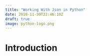 ```yaml
---
title: "Working With Json in Python"
date: 2018-11-30T22:46:10Z
draft: true
image: python-logo.png
---
```


# Introduction
